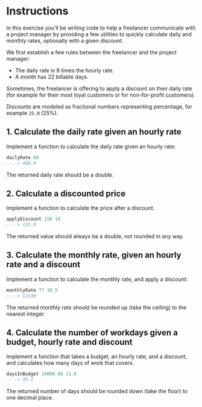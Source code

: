 # Instructions

In this exercise you'll be writing code to help a freelancer communicate with a project manager by providing a few utilities to quickly calculate daily and
monthly rates, optionally with a given discount.

We first establish a few rules between the freelancer and the project manager:

- The daily rate is 8 times the hourly rate.
- A month has 22 billable days.

Sometimes, the freelancer is offering to apply a discount on their daily rate (for example for their most loyal customers or for non-for-profit customers).

Discounts are modeled as fractional numbers representing percentage, for example `25.0` (25%).

## 1. Calculate the daily rate given an hourly rate

Implement a function to calculate the daily rate given an hourly rate:

```haskell
dailyRate 60
-- -> 480.0
```

The returned daily rate should be a double.

## 2. Calculate a discounted price

Implement a function to calculate the price after a discount.

```haskell
applyDiscount 150 10
-- -> 135.0
```

The returned value should always be a double, not rounded in any way.

## 3. Calculate the monthly rate, given an hourly rate and a discount

Implement a function to calculate the monthly rate, and apply a discount:

```haskell
monthlyRate 77 10.5
-- -> 12130
```

The returned monthly rate should be rounded up (take the ceiling) to the nearest integer.

## 4. Calculate the number of workdays given a budget, hourly rate and discount

Implement a function that takes a budget, an hourly rate, and a discount, and calculates how many days of work that covers.

```haskell
daysInBudget 20000 80 11.0
-- -> 35.1
```

The returned number of days should be rounded down (take the floor) to one decimal place.
